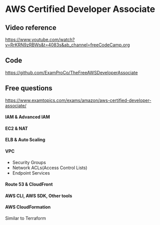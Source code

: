 # AWS Certified Developer Associate
## Video reference
https://www.youtube.com/watch?v=RrKRN9zRBWs&t=4083s&ab_channel=freeCodeCamp.org

## Code
https://github.com/ExamProCo/TheFreeAWSDeveloperAssociate

## Free questions
https://www.examtopics.com/exams/amazon/aws-certified-developer-associate/

#### IAM & Advanced IAM
#### EC2 & NAT
#### ELB & Auto Scaling
#### VPC 
- Security Groups
- Network ACLs(Access Control Lists)
- Endpoint Services

#### Route 53 & CloudFront
#### AWS CLI, AWS SDK, Other tools
#### AWS CloudFormation
Similar to Terraform

 
